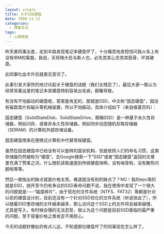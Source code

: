 ```yaml
---
layout: single
title: 关于SSD硬盘
date: 2009-11-12
categories:
  - 博客日记
tags:
  - 心情随笔
---
```


昨天某同事出差，走到半路发现笔记本硬盘坏了，十分痛苦地发短信问我火车上有没有IBM的客服，我说，天将降大任与斯人也，必先苦其心志劳其筋骨，坏其硬盘。

此同事吐血半升后就杳无音讯了。

此事引发大家热烈地讨论起关于硬盘的话题（我们太残忍了），最后大家一致认为经常背着出差的笔记本其硬盘特别容易出毛病，颠簸导致。

有没有不怕振动的硬盘呢，答案是肯定的，那就是SSD，中文称“固态硬盘”，因没有磁盘盘片和磁头等机械装置，所以不怕振动，具体介绍如下（来自维基百科）：

固态硬盘（SolidStateDisk、SolidStateDrive，簡稱SSD）是一种基于永久性存储器，例如闪存，或者非永久性存储器，例如同步动态随机存取存储器（SDRAM）的计算机外部存储设备。

固态硬盘用来在便携式计算机中代替常规硬盘。

虽然在固态硬盘中已经没有可以旋转的盘状机构，但是依照人们的命名习惯，这类存储器仍然被称为“硬盘”。去Google搜索一下“SSD”或者“固态硬盘”返回的文章里充满了赞美之词，什么随机读取速度别传统硬盘快啊，没有噪音啦，没有散热问题啦等等。

然后一致指出的缺点就是价格太贵。难道就没有别的缺点了？NO！我的epc用的就是SSD，抛开至今仍有争议的SSD寿命问题不说，我在使用中发现了一个很大的问题就是----“磁盘碎片”，由于现在的文件系统（NTFS、FAT32）等都是针对以前的硬盘设计的，目前还没有一个针对SSD优化的文件系统（听说快出了），所以随着SSD里存储的文件越来越多，那么访问这个SSD上的文件将会越来越慢，尤其是写入，有时候会慢的无法忍受，我认为这个问题是目前SSD面临的最严重的问题，至于容量价格之类肯定不用担心。

今天的话题好像扯的有点儿远，不知道那位硬盘坏了的同事现在怎么样了。
